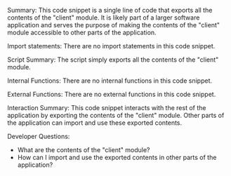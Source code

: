 Summary:
This code snippet is a single line of code that exports all the contents of the "client" module. It is likely part of a larger software application and serves the purpose of making the contents of the "client" module accessible to other parts of the application.

Import statements:
There are no import statements in this code snippet.

Script Summary:
The script simply exports all the contents of the "client" module.

Internal Functions:
There are no internal functions in this code snippet.

External Functions:
There are no external functions in this code snippet.

Interaction Summary:
This code snippet interacts with the rest of the application by exporting the contents of the "client" module. Other parts of the application can import and use these exported contents.

Developer Questions:
- What are the contents of the "client" module?
- How can I import and use the exported contents in other parts of the application?